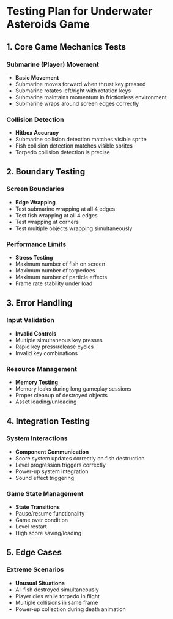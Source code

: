 # Testing Plan for Underwater Asteroids Game
## 1. Core Game Mechanics Tests
### Submarine (Player) Movement
- **Basic Movement**
- Submarine moves forward when thrust key pressed
- Submarine rotates left/right with rotation keys
- Submarine maintains momentum in frictionless environment
- Submarine wraps around screen edges correctly
### Collision Detection
- **Hitbox Accuracy**
- Submarine collision detection matches visible sprite
- Fish collision detection matches visible sprites
- Torpedo collision detection is precise
## 2. Boundary Testing
### Screen Boundaries
- **Edge Wrapping**
- Test submarine wrapping at all 4 edges
- Test fish wrapping at all 4 edges
- Test wrapping at corners
- Test multiple objects wrapping simultaneously
### Performance Limits
- **Stress Testing**
- Maximum number of fish on screen
- Maximum number of torpedoes
- Maximum number of particle effects
- Frame rate stability under load
## 3. Error Handling
### Input Validation
- **Invalid Controls**
- Multiple simultaneous key presses
- Rapid key press/release cycles
- Invalid key combinations
### Resource Management
- **Memory Testing**
- Memory leaks during long gameplay sessions
- Proper cleanup of destroyed objects
- Asset loading/unloading
## 4. Integration Testing
### System Interactions
- **Component Communication**
- Score system updates correctly on fish destruction
- Level progression triggers correctly
- Power-up system integration
- Sound effect triggering
### Game State Management
- **State Transitions**
- Pause/resume functionality
- Game over condition
- Level restart
- High score saving/loading
## 5. Edge Cases
### Extreme Scenarios
- **Unusual Situations**
- All fish destroyed simultaneously
- Player dies while torpedo in flight
- Multiple collisions in same frame
- Power-up collection during death animation
